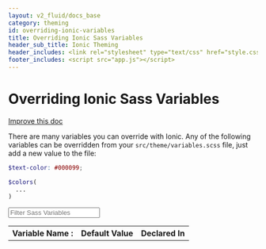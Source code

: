 ```yaml
---
layout: v2_fluid/docs_base
category: theming
id: overriding-ionic-variables
title: Overriding Ionic Sass Variables
header_sub_title: Ionic Theming
header_includes: <link rel="stylesheet" type="text/css" href="style.css">
footer_includes: <script src="app.js"></script>
---
```


<h1 class="title">Overriding Ionic Sass Variables</h1>
<a class="improve-v2-docs" href='https://github.com/driftyco/ionic-site/edit/master/docs/v2/theming/overriding-ionic-variables/index.md'>
  Improve this doc
</a>

There are many variables you can override with Ionic. Any of the following variables can be overridden from your `src/theme/variables.scss` file, just add a new value to the file:

```scss
$text-color: #000099;

$colors(
  ...
)
```

<input id="search-sass-input" type="search" placeholder="Filter Sass Variables" class="form-control">

<table id="search-sass-results" class="table">
  <tr>
    <th>Variable Name :</th>
    <th>Default Value</th>
    <th>Declared In</th>
  </tr>
</table>
